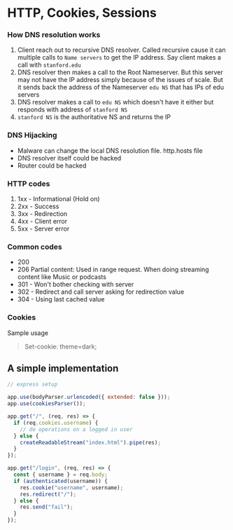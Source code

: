 # HTTP, Cookies, Sessions

### How DNS resolution works

1. Client reach out to recursive DNS resolver. Called recursive cause it can multiple calls to `Name servers` to get the IP address. Say client makes a call with `stanford.edu`
2. DNS resolver then makes a call to the Root Nameserver. But this server may not have the IP address simply because of the issues of scale. But it sends back the address of the Nameserver `edu NS` that has IPs of edu servers
3. DNS resolver makes a call to `edu NS` which doesn't have it either but responds with address of `stanford NS`
4. `stanford NS` is the authoritative NS and returns the IP

### DNS Hijacking

- Malware can change the local DNS resolution file. http.hosts file
- DNS resolver itself could be hacked
- Router could be hacked

### HTTP codes

1. 1xx - Informational (Hold on)
2. 2xx - Success
3. 3xx - Redirection
4. 4xx - Client error
5. 5xx - Server error

### Common codes

- 200
- 206 Partial content: Used in range request. When doing streaming content like Music or podcasts
- 301 - Won't bother checking with server
- 302 - Redirect and call server asking for redirection value
- 304 - Using last cached value

### Cookies

Sample usage

> Set-cookie: theme=dark;

## A simple implementation

```js
// express setup

app.use(bodyParser.urlencoded({ extended: false }));
app.use(cookiesParser());

app.get("/", (req, res) => {
  if (req.cookies.username) {
    // do operations on a logged in user
  } else {
    createReadableStream("index.html").pipe(res);
  }
});

app.get("/login", (req, res) => {
  const { username } = req.body;
  if (authenticated(username)) {
    res.cookie("username", username);
    res.redirect("/");
  } else {
    res.send("fail");
  }
});
```
